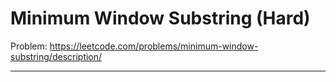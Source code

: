 Minimum Window Substring (Hard)
===

Problem: https://leetcode.com/problems/minimum-window-substring/description/

---
